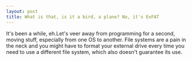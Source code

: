 ```yaml
---
layout: post
title: What is that, is it a bird, a plane? No, it's ExFAT
---
```


It's been a while, eh.Let's veer away from programming for a second, moving stuff, especially from one OS to another. File systems are a pain in the neck and you might have to format your external drive every time you need to use a different file system, which also doesn't guarantee its use.

